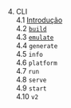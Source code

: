 4. CLI  
4.1 [Introdução](./4a-intro.md)  
4.2 [`build`](./4b-build.md)  
4.3 [`emulate`](./4c-emulate.md)  
4.4 `generate`  
4.5 `info`  
4.6 `platform`  
4.7 `run`  
4.8 `serve`  
4.9 `start`  
4.10 `v2`  
